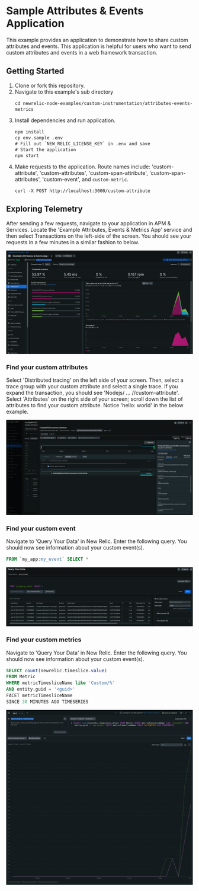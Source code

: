 # Sample Attributes & Events Application

This example provides an application to demonstrate how to share custom attributes and events. This application is helpful for users who want to send custom attributes and events in a web framework transaction.

## Getting Started

1. Clone or fork this repository.
2. Navigate to this example's sub directory
   ```
   cd newrelic-node-examples/custom-instrumentation/attributes-events-metrics
   ```
3. Install dependencies and run application.
   ```
   npm install
   cp env.sample .env
   # Fill out `NEW_RELIC_LICENSE_KEY` in .env and save 
   # Start the application
   npm start
   ```
4. Make requests to the application. Route names include: 'custom-attribute', 'custom-attributes', 'custom-span-attribute', 'custom-span-attributes', 'custom-event', and `custom-metric`.
   ```
   curl -X POST http://localhost:3000/custom-attribute
   ```

## Exploring Telemetry

After sending a few requests, navigate to your application in APM & Services. Locate the 'Example Attributes, Events & Metrics App' service and then select Transactions on the left-side of the screen. You should see your requests in a few minutes in a similar fashion to below.

![1721149128373](./image/README/1721149128373.png)

### Find your custom attributes

Select 'Distributed tracing' on the left side of your screen. Then, select a trace group with your custom attribute and select a single trace. If you expand the transaction, you should see 'Nodejs/ ... //custom-attribute'. Select 'Attributes' on the right side of your screen; scroll down the list of attributes to find your custom attribute. Notice 'hello: world' in the below example.

![1721149619968](./image/README/1721149619968.png)

### Find your custom event

Navigate to 'Query Your Data' in New Relic. Enter the following query. You should now see information about your custom event(s).

```SQL
FROM `my_app:my_event` SELECT *
```

![1721149915594](./image/README/1721149915594.png)

### Find your custom metrics 

Navigate to 'Query Your Data' in New Relic. Enter the following query. You should now see information about your custom event(s).

```SQL
SELECT count(newrelic.timeslice.value) 
FROM Metric 
WHERE metricTimesliceName like 'Custom/%' 
AND entity.guid = '<guid>' 
FACET metricTimesliceName 
SINCE 30 MINUTES AGO TIMESERIES
```

![metrics-query](./image/README/metrics-query.png)

